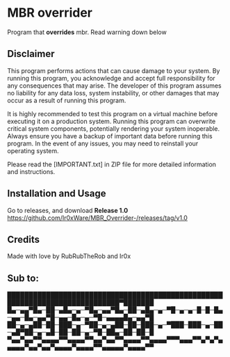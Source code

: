 # MBR overrider
Program that **overrides** mbr. Read warning down below

## Disclaimer

This program performs actions that can cause damage to your system. By running this program, you acknowledge and accept full responsibility for any consequences that may arise. The developer of this program assumes no liability for any data loss, system instability, or other damages that may occur as a result of running this program.

It is highly recommended to test this program on a virtual machine before executing it on a production system. Running this program can overwrite critical system components, potentially rendering your system inoperable. Always ensure you have a backup of important data before running this program. In the event of any issues, you may need to reinstall your operating system.

Please read the [IMPORTANT.txt] in ZIP file for more detailed information and instructions.

## Installation and Usage

Go to releases, and download **Release 1.0** https://github.com/Ir0xWare/MBR_Overrider-/releases/tag/v1.0

## Credits

Made with love by RubRubTheRob and Ir0x

## Sub to:
████████████████████████████████████████████████████████████████████████████▀███████
█▄─▄▄▀█▄─██─▄█▄─▄─▀█▄─▄▄▀█▄─██─▄█▄─▄─▀█─▄─▄─█─█─█▄─▄▄─█▄─▄▄▀█─▄▄─█▄─▄─▀█─▄▄▄▄█▄─▄▄▀█
██─▄─▄██─██─███─▄─▀██─▄─▄██─██─███─▄─▀███─███─▄─██─▄█▀██─▄─▄█─██─██─▄─▀█─██▄─██─██─█
▀▄▄▀▄▄▀▀▄▄▄▄▀▀▄▄▄▄▀▀▄▄▀▄▄▀▀▄▄▄▄▀▀▄▄▄▄▀▀▀▄▄▄▀▀▄▀▄▀▄▄▄▄▄▀▄▄▀▄▄▀▄▄▄▄▀▄▄▄▄▀▀▄▄▄▄▄▀▄▄▄▄▀▀
